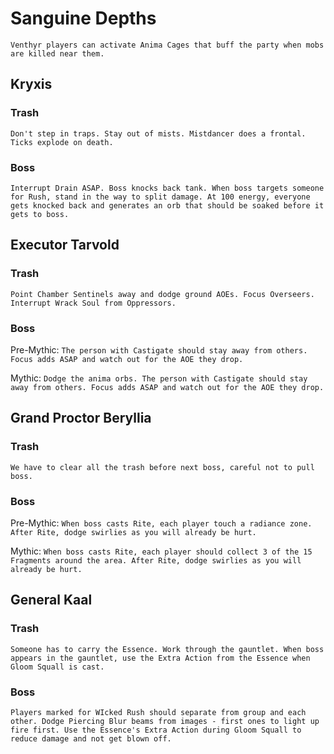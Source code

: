 # Sanguine Depths
`Venthyr players can activate Anima Cages that buff the party when mobs are killed near them.`

## Kryxis
### Trash
`Don't step in traps. Stay out of mists. Mistdancer does a frontal. Ticks explode on death.`

### Boss
`Interrupt Drain ASAP. Boss knocks back tank. When boss targets someone for Rush, stand in the way to split damage. At 100 energy, everyone gets knocked back and generates an orb that should be soaked before it gets to boss.`

## Executor Tarvold
### Trash
`Point Chamber Sentinels away and dodge ground AOEs. Focus Overseers. Interrupt Wrack Soul from Oppressors.`

### Boss
Pre-Mythic: `The person with Castigate should stay away from others. Focus adds ASAP and watch out for the AOE they drop.`

Mythic: `Dodge the anima orbs. The person with Castigate should stay away from others. Focus adds ASAP and watch out for the AOE they drop.`

## Grand Proctor Beryllia
### Trash
`We have to clear all the trash before next boss, careful not to pull boss.`

### Boss
Pre-Mythic: `When boss casts Rite, each player touch a radiance zone. After Rite, dodge swirlies as you will already be hurt.`

Mythic: `When boss casts Rite, each player should collect 3 of the 15 Fragments around the area. After Rite, dodge swirlies as you will already be hurt.`

## General Kaal
### Trash
`Someone has to carry the Essence. Work through the gauntlet. When boss appears in the gauntlet, use the Extra Action from the Essence when Gloom Squall is cast.`

### Boss
`Players marked for WIcked Rush should separate from group and each other. Dodge Piercing Blur beams from images - first ones to light up fire first. Use the Essence's Extra Action during Gloom Squall to reduce damage and not get blown off.`

